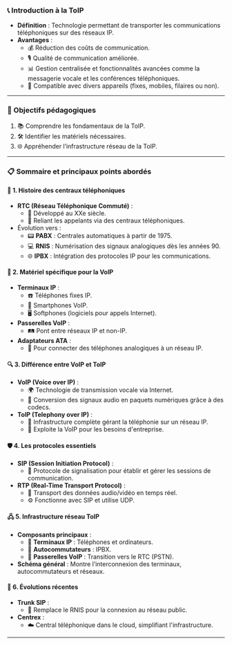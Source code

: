 ### **📞 Introduction à la ToIP**
- **Définition** : Technologie permettant de transporter les communications téléphoniques sur des réseaux IP.
- **Avantages** :
  - 💰 Réduction des coûts de communication.
  - 🎙️ Qualité de communication améliorée.
  - 📊 Gestion centralisée et fonctionnalités avancées comme la messagerie vocale et les conférences téléphoniques.
  - 📱 Compatible avec divers appareils (fixes, mobiles, filaires ou non).

---

### **🎯 Objectifs pédagogiques**
1. 📚 Comprendre les fondamentaux de la ToIP.
2. 🛠️ Identifier les matériels nécessaires.
3. 🌐 Appréhender l’infrastructure réseau de la ToIP.

---

### **📋 Sommaire et principaux points abordés**

#### **📜 1. Histoire des centraux téléphoniques**
   - **RTC (Réseau Téléphonique Commuté)** :
     - 📅 Développé au XXe siècle.
     - 🔗 Reliant les appelants via des centraux téléphoniques.
   - Évolution vers :
     - 📟 **PABX** : Centrales automatiques à partir de 1975.
     - 💻 **RNIS** : Numérisation des signaux analogiques dès les années 90.
     - 🌐 **IPBX** : Intégration des protocoles IP pour les communications.

#### **🔧 2. Matériel spécifique pour la VoIP**
   - **Terminaux IP** :
     - ☎️ Téléphones fixes IP.
     - 📲 Smartphones VoIP.
     - 🖥️ Softphones (logiciels pour appels Internet).
   - **Passerelles VoIP** :
     - 🛤️ Pont entre réseaux IP et non-IP.
   - **Adaptateurs ATA** :
     - 🔌 Pour connecter des téléphones analogiques à un réseau IP.

#### **🔍 3. Différence entre VoIP et ToIP**
   - **VoIP (Voice over IP)** :
     - 🌍 Technologie de transmission vocale via Internet.
     - 🔄 Conversion des signaux audio en paquets numériques grâce à des codecs.
   - **ToIP (Telephony over IP)** :
     - 🏢 Infrastructure complète gérant la téléphonie sur un réseau IP.
     - 🚀 Exploite la VoIP pour les besoins d'entreprise.

#### **🛡️ 4. Les protocoles essentiels**
   - **SIP (Session Initiation Protocol)** :
     - 🔗 Protocole de signalisation pour établir et gérer les sessions de communication.
   - **RTP (Real-Time Transport Protocol)** :
     - 🎥 Transport des données audio/vidéo en temps réel.
     - ⚙️ Fonctionne avec SIP et utilise UDP.

#### **🖧 5. Infrastructure réseau ToIP**
   - **Composants principaux** :
     - 📱 **Terminaux IP** : Téléphones et ordinateurs.
     - 🏢 **Autocommutateurs** : IPBX.
     - 🌉 **Passerelles VoIP** : Transition vers le RTC (PSTN).
   - **Schéma général** : Montre l’interconnexion des terminaux, autocommutateurs et réseaux.

#### **🚀 6. Évolutions récentes**
   - **Trunk SIP** :
     - 🔄 Remplace le RNIS pour la connexion au réseau public.
   - **Centrex** :
     - ☁️ Central téléphonique dans le cloud, simplifiant l'infrastructure.

---
